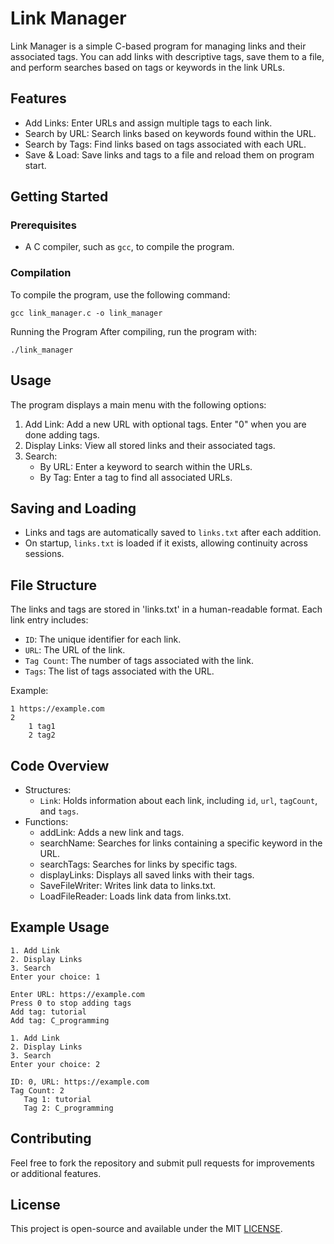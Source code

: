 # Link Manager

Link Manager is a simple C-based program for managing links and their associated tags. You can add links with descriptive tags, save them to a file, and perform searches based on tags or keywords in the link URLs.

## Features
- Add Links: Enter URLs and assign multiple tags to each link.
- Search by URL: Search links based on keywords found within the URL.
- Search by Tags: Find links based on tags associated with each URL.
- Save & Load: Save links and tags to a file and reload them on program start.

## Getting Started
### Prerequisites
- A C compiler, such as `gcc`, to compile the program.

### Compilation

To compile the program, use the following command:
```
gcc link_manager.c -o link_manager
```

Running the Program
After compiling, run the program with:
```
./link_manager
```

## Usage
The program displays a main menu with the following options:

1. Add Link: Add a new URL with optional tags. Enter "0" when you are done adding tags.
2. Display Links: View all stored links and their associated tags.
3. Search:
   - By URL: Enter a keyword to search within the URLs.
   - By Tag: Enter a tag to find all associated URLs.

## Saving and Loading
- Links and tags are automatically saved to `links.txt` after each addition.
- On startup, `links.txt` is loaded if it exists, allowing continuity across sessions.

## File Structure
The links and tags are stored in 'links.txt' in a human-readable format. Each link entry includes:

- `ID`: The unique identifier for each link.
- `URL`: The URL of the link.
- `Tag Count`: The number of tags associated with the link.
- `Tags`: The list of tags associated with the URL.

Example:

```
1 https://example.com
2
    1 tag1
    2 tag2
```

## Code Overview
- Structures:
    - `Link`: Holds information about each link, including `id`, `url`, `tagCount`, and `tags`.
- Functions:
    - addLink: Adds a new link and tags.
    - searchName: Searches for links containing a specific keyword in the URL.
    - searchTags: Searches for links by specific tags.
    - displayLinks: Displays all saved links with their tags.
    - SaveFileWriter: Writes link data to links.txt.
    - LoadFileReader: Loads link data from links.txt.

## Example Usage
```
1. Add Link
2. Display Links
3. Search
Enter your choice: 1

Enter URL: https://example.com
Press 0 to stop adding tags
Add tag: tutorial
Add tag: C_programming

1. Add Link
2. Display Links
3. Search
Enter your choice: 2

ID: 0, URL: https://example.com
Tag Count: 2
   Tag 1: tutorial
   Tag 2: C_programming
```
## Contributing
Feel free to fork the repository and submit pull requests for improvements or additional features.

## License
This project is open-source and available under the MIT [LICENSE](LICENSE).

